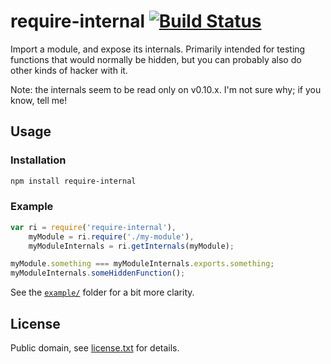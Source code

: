 # require-internal [![Build Status](https://travis-ci.org/shz/node-require-internal.png)](https://travis-ci.org/shz/node-require-internal)

Import a module, and expose its internals.  Primarily intended for
testing functions that would normally be hidden, but you can probably
also do other kinds of hacker with it.

Note: the internals seem to be read only on v0.10.x.  I'm not sure why;
if you know, tell me!

## Usage

### Installation

```bash
npm install require-internal
```

### Example

```javascript
var ri = require('require-internal'),
    myModule = ri.require('./my-module'),
    myModuleInternals = ri.getInternals(myModule);

myModule.something === myModuleInternals.exports.something;
myModuleInternals.someHiddenFunction();
```

See the [`example/`](example/) folder for a bit more clarity.

## License

Public domain, see [license.txt](license.txt) for details.
